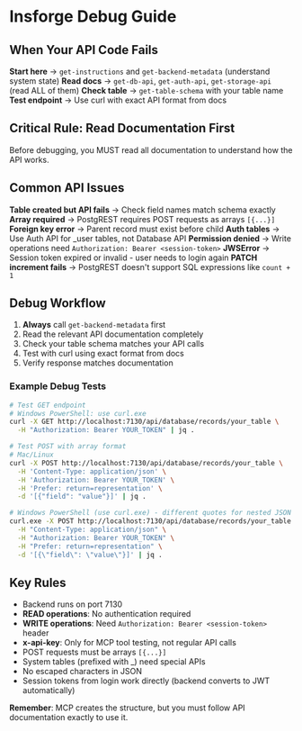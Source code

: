 # Insforge Debug Guide

## When Your API Code Fails

**Start here** → `get-instructions` and `get-backend-metadata` (understand system state)
**Read docs** → `get-db-api`, `get-auth-api`, `get-storage-api` (read ALL of them)
**Check table** → `get-table-schema` with your table name
**Test endpoint** → Use curl with exact API format from docs

## Critical Rule: Read Documentation First

Before debugging, you MUST read all documentation to understand how the API works.

## Common API Issues

**Table created but API fails** → Check field names match schema exactly
**Array required** → PostgREST requires POST requests as arrays `[{...}]`
**Foreign key error** → Parent record must exist before child
**Auth tables** → Use Auth API for _user tables, not Database API
**Permission denied** → Write operations need `Authorization: Bearer <session-token>`
**JWSError** → Session token expired or invalid - user needs to login again
**PATCH increment fails** → PostgREST doesn't support SQL expressions like `count + 1`

## Debug Workflow

1. **Always** call `get-backend-metadata` first
2. Read the relevant API documentation completely
3. Check your table schema matches your API calls
4. Test with curl using exact format from docs
5. Verify response matches documentation

### Example Debug Tests

```bash
# Test GET endpoint
# Windows PowerShell: use curl.exe
curl -X GET http://localhost:7130/api/database/records/your_table \
  -H "Authorization: Bearer YOUR_TOKEN" | jq .

# Test POST with array format
# Mac/Linux
curl -X POST http://localhost:7130/api/database/records/your_table \
  -H 'Content-Type: application/json' \
  -H 'Authorization: Bearer YOUR_TOKEN' \
  -H 'Prefer: return=representation' \
  -d '[{"field": "value"}]' | jq .

# Windows PowerShell (use curl.exe) - different quotes for nested JSON
curl.exe -X POST http://localhost:7130/api/database/records/your_table \
  -H "Content-Type: application/json" \
  -H "Authorization: Bearer YOUR_TOKEN" \
  -H "Prefer: return=representation" \
  -d '[{\"field\": \"value\"}]' | jq .
```

## Key Rules

- Backend runs on port 7130
- **READ operations**: No authentication required
- **WRITE operations**: Need `Authorization: Bearer <session-token>` header
- **x-api-key**: Only for MCP tool testing, not regular API calls
- POST requests must be arrays `[{...}]`
- System tables (prefixed with _) need special APIs
- No escaped characters in JSON
- Session tokens from login work directly (backend converts to JWT automatically)

**Remember**: MCP creates the structure, but you must follow API documentation exactly to use it.